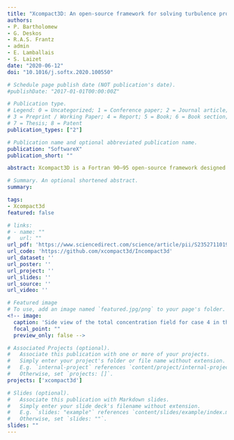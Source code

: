 ```yaml
---
title: "Xcompact3D: An open-source framework for solving turbulence problems on a Cartesian mesh"
authors:
- P. Bartholomew
- G. Deskos
- R.A.S. Frantz
- admin
- E. Lamballais
- S. Laizet
date: "2020-06-12"
doi: "10.1016/j.softx.2020.100550"

# Schedule page publish date (NOT publication's date).
#publishDate: "2017-01-01T00:00:00Z"

# Publication type.
# Legend: 0 = Uncategorized; 1 = Conference paper; 2 = Journal article;
# 3 = Preprint / Working Paper; 4 = Report; 5 = Book; 6 = Book section;
# 7 = Thesis; 8 = Patent
publication_types: ["2"]

# Publication name and optional abbreviated publication name.
publication: "SoftwareX"
publication_short: ""

abstract: Xcompact3D is a Fortran 90–95 open-source framework designed for fast and accurate simulations of turbulent flows, targeting CPU-based supercomputers. It is an evolution of the flow solver Incompact3D which was initially designed in France in the mid-90’s for serial processors to solve the incompressible Navier–Stokes equations. Incompact3D was then ported to parallel High Performance Computing (HPC) systems in the early 2010’s. Very recently the capabilities of Incompact3D have been extended so that it can now tackle more flow regimes (from incompressible flows to compressible flows at low Mach numbers), resulting in the design of a new user-friendly framework called Xcompact3D. The present manuscript presents an overview of Xcompact3D  with a particular focus on its functionalities, its ready-to-run simulations and a few case studies to demonstrate its impact.

# Summary. An optional shortened abstract.
summary:

tags:
- Xcompact3d
featured: false

# links:
# - name: ""
#   url: ""
url_pdf: 'https://www.sciencedirect.com/science/article/pii/S2352711019303620/pdfft?isDTMRedir=true&download=true'
url_code: 'https://github.com/xcompact3d/Incompact3d'
url_dataset: ''
url_poster: ''
url_project: ''
url_slides: ''
url_source: ''
url_video: ''

# Featured image
# To use, add an image named `featured.jpg/png` to your page's folder.
<!-- image:
  caption: 'Side view of the total concentration field for case 4 in the test section, for dimensionless time equals to 500, 1,000, 3,000, and 5,000 from top to bottom, respectively. Source: [Schuch et al. (2018)](https://doi.org/10.1029/2018JC014027).'
  focal_point: ""
  preview_only: false -->

# Associated Projects (optional).
#   Associate this publication with one or more of your projects.
#   Simply enter your project's folder or file name without extension.
#   E.g. `internal-project` references `content/project/internal-project/index.md`.
#   Otherwise, set `projects: []`.
projects: ['xcompact3d']

# Slides (optional).
#   Associate this publication with Markdown slides.
#   Simply enter your slide deck's filename without extension.
#   E.g. `slides: "example"` references `content/slides/example/index.md`.
#   Otherwise, set `slides: ""`.
slides: ""
---
```

